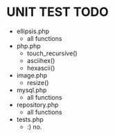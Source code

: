 UNIT TEST TODO
================================================================================

* ellipsis.php 
    * all functions
* php.php 
    * touch_recursive()
    * asciihex()
    * hexascii()
* image.php
    * resize()
* mysql.php
    * all functions
* repository.php 
    * all functions
* tests.php
    * :) no.
